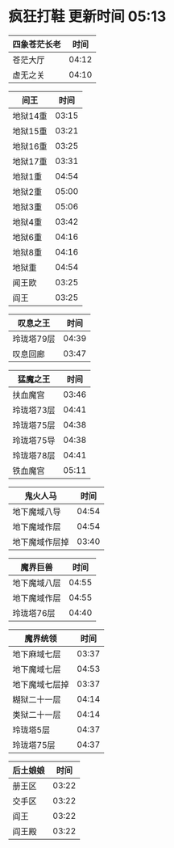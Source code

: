 # 疯狂打鞋 更新时间 05:13

| 四象苍茫长老   | 时间    |
|--------|-------|
| 苍茫大厅 | 04:12 |
| 虚无之关 | 04:10 |

| 间王   | 时间    |
|--------|-------|
| 地狱14重 | 03:15 |
| 地狱15重 | 03:21 |
| 地狱16重 | 03:25 |
| 地狱17重 | 03:31 |
| 地狱1重 | 04:54 |
| 地狱2重 | 05:00 |
| 地狱3重 | 05:06 |
| 地狱4重 | 03:42 |
| 地狱6重 | 04:16 |
| 地狱8重 | 04:16 |
| 地狱重 | 04:54 |
| 闻王欧 | 03:25 |
| 阎王 | 03:25 |

| 叹息之王   | 时间    |
|--------|-------|
| 玲珑塔79层 | 04:39 |
| 叹息回廊 | 03:47 |

| 猛魔之王   | 时间    |
|--------|-------|
| 扶血魔宫 | 03:46 |
| 玲珑塔73层 | 04:41 |
| 玲珑塔75层 | 04:38 |
| 玲珑塔75导 | 04:38 |
| 玲珑塔78层 | 04:41 |
| 铁血魔宫 | 05:11 |

| 鬼火人马   | 时间    |
|--------|-------|
| 地下魔域八导 | 04:54 |
| 地下魔域作层 | 04:54 |
| 地下魔域作层掉 | 03:40 |

| 魔界巨兽   | 时间    |
|--------|-------|
| 地下魔域八层 | 04:55 |
| 地下魔域作层 | 04:55 |
| 玲珑塔76层 | 04:40 |

| 魔界统领   | 时间    |
|--------|-------|
| 地下麻域七层 | 03:37 |
| 地下魔域七层 | 04:53 |
| 地下魔域七层掉 | 03:37 |
| 糊狱二十一层 | 04:14 |
| 类狱二十一层 | 04:14 |
| 玲珑塔5层 | 04:37 |
| 玲珑塔75层 | 04:37 |

| 后土娘娘   | 时间    |
|--------|-------|
| 册王区 | 03:22 |
| 交手区 | 03:22 |
| 阎王 | 03:22 |
| 阎王殿 | 03:22 |